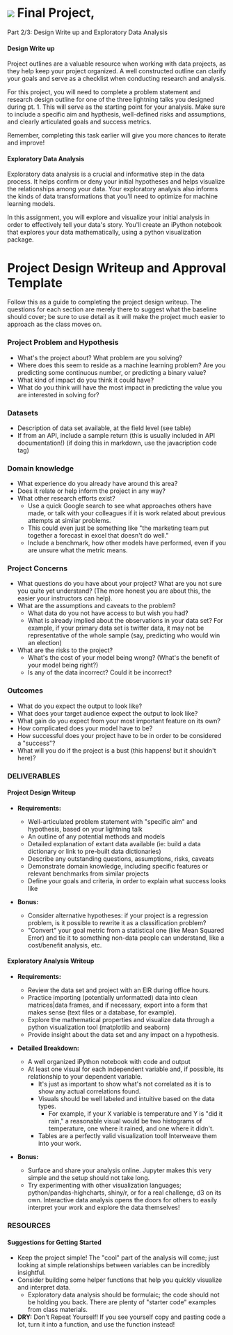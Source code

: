 # ![](https://ga-dash.s3.amazonaws.com/production/assets/logo-9f88ae6c9c3871690e33280fcf557f33.png) Final Project,

Part 2/3: Design Write up and Exploratory Data Analysis

#### Design Write up
Project outlines are a valuable resource when working with data projects, as they help keep your project organized.  A well constructed outline can clarify your goals and serve as a checklist when conducting research and analysis.

For this project, you will need to complete a problem statement and research design outline for one of the three lightning talks you designed during pt. 1. This will serve as the starting point for your analysis. Make sure to include a specific aim and hypthesis, well-defined risks and assumptions, and clearly articulated goals and success metrics.

Remember, completing this task earlier will give you more chances to iterate and improve!


#### Exploratory Data Analysis

Exploratory data analysis is a crucial and informative step in the data process. It helps confirm or deny your initial hypotheses and helps visualize the relationships among your data. Your exploratory analysis also informs the kinds of data transformations that you'll need to optimize for machine learning models.

In this assignment, you will explore and visualize your initial analysis in order to effectively tell your data's story. You'll create an iPython notebook that explores your data mathematically, using a python visualization package.

# Project Design Writeup and Approval Template

Follow this as a guide to completing the project design writeup. The questions for each section are merely there to suggest what the baseline should cover; be sure to use detail as it will make the project much easier to approach as the class moves on.

### Project Problem and Hypothesis
* What's the project about? What problem are you solving?
* Where does this seem to reside as a machine learning problem? Are you predicting some continuous number, or predicting a binary value?
* What kind of impact do you think it could have?
* What do you think will have the most impact in predicting the value you are interested in solving for?

### Datasets
* Description of data set available, at the field level (see table)
* If from an API, include a sample return (this is usually included in API documentation!) (if doing this in markdown, use the javacription code tag)

### Domain knowledge
* What experience do you already have around this area?
* Does it relate or help inform the project in any way?
* What other research efforts exist?
    * Use a quick Google search to see what approaches others have made, or talk with your colleagues if it is work related about previous attempts at similar problems.
    * This could even just be something like "the marketing team put together a forecast in excel that doesn't do well."
    * Include a benchmark, how other models have performed, even if you are unsure what the metric means.

### Project Concerns
* What questions do you have about your project? What are you not sure you quite yet understand? (The more honest you are about this, the easier your instructors can help).
* What are the assumptions and caveats to the problem?
    * What data do you not have access to but wish you had?
    * What is already implied about the observations in your data set? For example, if your primary data set is twitter data, it may not be representative of the whole sample (say, predicting who would win an election)
* What are the risks to the project?
    * What's the cost of your model being wrong? (What's the benefit of your model being right?)
    * Is any of the data incorrect? Could it be incorrect?

### Outcomes
* What do you expect the output to look like?
* What does your target audience expect the output to look like?
* What gain do you expect from your most important feature on its own?
* How complicated does your model have to be?
* How successful does your project have to be in order to be considered a "success"?
* What will you do if the project is a bust (this happens! but it shouldn't here)?



### DELIVERABLES

#### Project Design Writeup

- **Requirements:**
    - Well-articulated problem statement with "specific aim" and hypothesis, based on your lightning talk
    - An outline of any potential methods and models
    - Detailed explanation of extant data available (ie: build a data dictionary or link to pre-built data dictionaries)
    - Describe any outstanding questions, assumptions, risks, caveats
    - Demonstrate domain knowledge, including specific features or relevant benchmarks from similar projects
    - Define your goals and criteria, in order to explain what success looks like

- **Bonus:**
    - Consider alternative hypotheses: if your project is a regression problem, is it possible to rewrite it as a classification problem?
    - "Convert" your goal metric from a statistical one (like Mean Squared Error) and tie it to something non-data people can understand, like a cost/benefit analysis, etc.

#### Exploratory Analysis Writeup

- **Requirements:**
   * Review the data set and project with an EIR during office hours.
   * Practice importing (potentially unformatted) data into clean matrices|data frames, and if necessary, export into a form that makes sense (text files or a database, for example).
   * Explore the mathematical properties and visualize data through a python visualization tool (matplotlib and seaborn)
   * Provide insight about the data set and any impact on a hypothesis.

- **Detailed Breakdown:**
   * A well organized iPython notebook with code and output
   * At least one visual for each independent variable and, if possible, its relationship to your dependent variable.
      * It's just as important to show what's not correlated as it is to show any actual correlations found.
      * Visuals should be well labeled and intuitive based on the data types.
        * For example, if your X variable is temperature and Y is "did it rain," a reasonable visual would be two histograms of temperature, one where it rained, and one where it didn't.
      * Tables are a perfectly valid visualization tool! Interweave them into your work.

- **Bonus:**
   - Surface and share your analysis online. Jupyter makes this very simple and the setup should not take long.
   - Try experimenting with other visualization languages; python/pandas-highcharts, shiny/r, or for a real challenge, d3 on its own. Interactive data analysis opens the doors for others to easily interpret your work and explore the data themselves!


### RESOURCES

#### Suggestions for Getting Started

- Keep the project simple! The "cool" part of the analysis will come; just looking at simple relationships between variables can be incredibly insightful.
- Consider building some helper functions that help you quickly visualize and interpret data.
   - Exploratory data analysis should be formulaic; the code should not be holding you back. There are plenty of "starter code" examples from class materials.
- **DRY:** Don't Repeat Yourself! If you see yourself copy and pasting code a lot, turn it into a function, and use the function instead!



